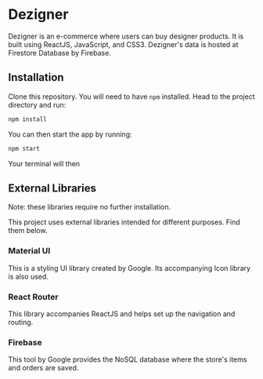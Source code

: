 # Dezigner

Dezigner is an e-commerce where users can buy designer products. It is built using ReactJS, JavaScript, and CSS3. Dezigner's data is hosted at Firestore Database by Firebase.

## Installation

Clone this repository. You will need to have `npm` installed. Head to the project directory and run:

```bash
npm install
```
You can then start the app by running:
```bash
npm start
```
Your terminal will then
## External Libraries
Note: these libraries require no further installation.

This project uses external libraries intended for different purposes. Find them below.

### Material UI
This is a styling UI library created by Google. Its accompanying Icon library is also used.
### React Router 
This library accompanies ReactJS and helps set up the navigation and routing.
### Firebase
This tool by Google provides the NoSQL database where the store's items and orders are saved.